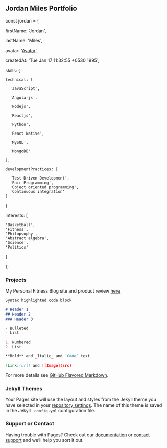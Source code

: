 ## Jordan Miles Portfolio

const jordan = {  

 
  firstName: 'Jordan',  
  
  lastName: 'Miles',  
  
  avatar: '[Avatar](https://avatars0.githubusercontent.com/u/23345213?s=400&u=4b04e2c80b935ee714ae5a54994050717d61e2bb&v=4)',  
  
  createdAt: 'Tue Jan 17 11:32:55 +0530 1995',  
  
  skills: {  
  
    technical: [  
    
      'JavaScript',  
      
      'Angularjs',  
      
      'Nodejs',  
      
      'Reactjs',  
      
      'Python',  
      
      'React Native',  
      
      'MySQL',  
      
      'MongoDB'  
      
    ],  
    
    developmentPractices: [  
    
      'Test Driven Development',
      'Pair Programming',
      'Object oriented programming',
      'Continuous integration'
    ]  
    
  }  
  
  interests: [
  
    'Basketball',
    'Fitness',
    'Philopsophy',
    'Abstract algebra',
    'Science',
    'Politics'
  ]  
  
};

### Projects

My Personal Fitness Blog site and product review [here](https://jordansgymlocker.com)

```markdown
Syntax highlighted code block

# Header 1
## Header 2
### Header 3

- Bulleted
- List

1. Numbered
2. List

**Bold** and _Italic_ and `Code` text

[Link](url) and ![Image](src)
```

For more details see [GitHub Flavored Markdown](https://guides.github.com/features/mastering-markdown/).

### Jekyll Themes

Your Pages site will use the layout and styles from the Jekyll theme you have selected in your [repository settings](https://github.com/NeutralDread/NeutralDread.github.io/settings). The name of this theme is saved in the Jekyll `_config.yml` configuration file.

### Support or Contact

Having trouble with Pages? Check out our [documentation](https://help.github.com/categories/github-pages-basics/) or [contact support](https://github.com/contact) and we’ll help you sort it out.
